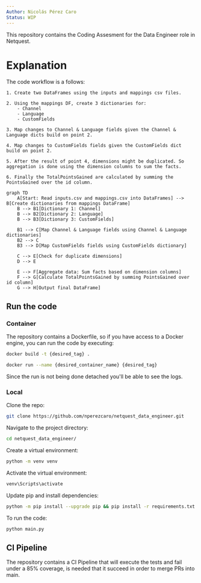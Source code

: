 ```yaml
---
Author: Nicolás Pérez Caro
Status: WIP
---
```

This repository contains the Coding Assesment for the Data Engineer role in Netquest.

# Explanation
The code workflow is a follows:

    1. Create two DataFrames using the inputs and mappings csv files.

    2. Using the mappings DF, create 3 dictionaries for:
        - Channel
        - Language
        - CustomFields

    3. Map changes to Channel & Language fields given the Channel & Language dicts build on point 2.

    4. Map changes to CustomFields fields given the CustomFields dict build on point 2.

    5. After the result of point 4, dimensions might be duplicated. So aggregation is done using the dimension columns to sum the facts.

    6. Finally the TotalPointsGained are calculated by summing the PointsGained over the id column.

```mermaid
graph TD
    A[Start: Read inputs.csv and mappings.csv into DataFrames] --> B[Create dictionaries from mappings DataFrame]
    B --> B1[Dictionary 1: Channel]
    B --> B2[Dictionary 2: Language]
    B --> B3[Dictionary 3: CustomFields]

    B1 --> C[Map Channel & Language fields using Channel & Language dictionaries]
    B2 --> C
    B3 --> D[Map CustomFields fields using CustomFields dictionary]

    C --> E[Check for duplicate dimensions]
    D --> E

    E --> F[Aggregate data: Sum facts based on dimension columns]
    F --> G[Calculate TotalPointsGained by summing PointsGained over id column]
    G --> H[Output final DataFrame]
```

## Run the code
### Container
The repository contains a Dockerfile, so if you have access to a Docker engine, you can run the code by executing:

```bash
docker build -t {desired_tag} .
```

```bash
docker run --name {desired_container_name} {desired_tag}
```

Since the run is not being done detached you'll be able to see the logs.
### Local
Clone the repo:
```bash
git clone https://github.com/nperezcaro/netquest_data_engineer.git
```

Navigate to the project directory:
```bash
cd netquest_data_engineer/
```

Create a virtual environment:
```bash
python -m venv venv
```

Activate the virtual environment:
```bash
venv\Scripts\activate
```

Update pip and install dependencies:
```bash
python -m pip install --upgrade pip && pip install -r requirements.txt
```

To run the code:
```bash
python main.py
```

## CI Pipeline
The repository contains a CI Pipeline that will execute the tests and fail under a 85% coverage, is needed that it succeed in order to merge PRs into main.
